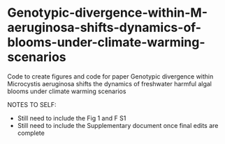 # Genotypic-divergence-within-M-aeruginosa-shifts-dynamics-of-blooms-under-climate-warming-scenarios
Code to create figures and code for paper Genotypic divergence within Microcystis aeruginosa shifts the dynamics of freshwater harmful algal blooms under climate warming scenarios


NOTES TO SELF:
- Still need to include the Fig 1 and F S1
- Still need to include the Supplementary document once final edits are complete
